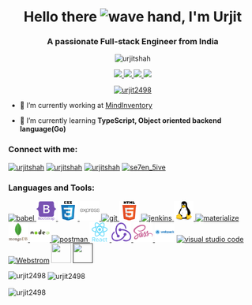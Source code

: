 <h1 align="center">Hello there <img src="https://raw.githubusercontent.com/MartinHeinz/MartinHeinz/master/wave.gif" alt="wave hand" width="10px" height="45px">, I'm Urjit</h1>
<h3 align="center"/>A passionate Full-stack Engineer from India</h3>

<!-- views -->
<p align="center"> <img src="https://komarev.com/ghpvc/?username=urjit2498&label=Profile%20views&color=0e75b6&style=flat" alt="urjitshah" /> </p>

<!-- trophies -->
<p align="center">
  <a href="https://github.com/ryo-ma/github-profile-trophy/issues">
    <img src="https://img.shields.io/github/issues/ryo-ma/github-profile-trophy"/> 
  </a>
  <a href="https://github.com/ryo-ma/github-profile-trophy/network/members">
    <img src="https://img.shields.io/github/forks/ryo-ma/github-profile-trophy"/> 
  </a>  
  <a href="https://github.com/ryo-ma/github-profile-trophy/stargazers">
    <img src="https://img.shields.io/github/stars/ryo-ma/github-profile-trophy"/> 
  </a>
    <a href="https://github.com/ryo-ma/github-profile-trophy/LICENSE">
    <img src="https://img.shields.io/github/license/ryo-ma/github-profile-trophy"/> 
  </a>
</p>

<!-- twitter -->
<p align="center"> <a href="https://instagram.com/urjit.2498" target="_blank"><img src="https://img.shields.io/twitter/follow/urjit2498?logo=twitter&style=for-the-badge" alt="urjit2498" /></a> </p>

- 🔭 I’m currently working at [MindInventory](https://www.mindinventory.com/)

- 🌱 I’m currently learning **TypeScript, Object oriented backend language(Go)**

<!-- - 📫 How to reach me **dev.jadeja@greylabs.com** -->

<!-- - 📄 Know about my experiences [https://krushn.dev](https://krushn.dev) -->

<h3 align="left">Connect with me: </h3>
<p align="left">
<a href="https://twitter.com/urjit2498" target="_blank"><img align="center" src="https://cdn.jsdelivr.net/npm/simple-icons@3.0.1/icons/twitter.svg" alt="urjitshah" height="30" width="40" /></a>
<a href="https://www.linkedin.com/in/urjitshah2498/" target="_blank"><img align="center" src="https://cdn.jsdelivr.net/npm/simple-icons@3.0.1/icons/linkedin.svg" alt="urjitshah" height="30" width="40" /></a>
<a href="https://m.facebook.com/Urjitshah2498" target="_blank"><img align="center" src="https://cdn.jsdelivr.net/npm/simple-icons@3.0.1/icons/facebook.svg" alt="urjitshah" height="30" width="40" /></a>
<a href="https://instagram.com/urjit.2498" target="_blank"><img align="center" src="https://cdn.jsdelivr.net/npm/simple-icons@3.0.1/icons/instagram.svg" alt="se7en_5ive" height="30" width="40" /></a>
</p>

<h3 align="left">Languages and Tools:</h3>
<p align="left"> <a href="https://babeljs.io/" target="_blank"> <img src="https://www.vectorlogo.zone/logos/babeljs/babeljs-icon.svg" alt="babel" width="40" height="40"/> </a> <a href="https://getbootstrap.com" target="_blank"> <img src="https://raw.githubusercontent.com/devicons/devicon/master/icons/bootstrap/bootstrap-plain-wordmark.svg" alt="bootstrap" width="40" height="40"/> </a> <a href="https://www.w3schools.com/css/" target="_blank"> <img src="https://raw.githubusercontent.com/devicons/devicon/master/icons/css3/css3-original-wordmark.svg" alt="css3" width="40" height="40"/> </a> <a href="https://expressjs.com" target="_blank"> <img src="https://raw.githubusercontent.com/devicons/devicon/master/icons/express/express-original-wordmark.svg" alt="express" width="40" height="40"/> </a> <a href="https://git-scm.com/" target="_blank"> <img src="https://www.vectorlogo.zone/logos/git-scm/git-scm-icon.svg" alt="git" width="40" height="40"/> </a> <a href="https://www.w3.org/html/" target="_blank"> <img src="https://raw.githubusercontent.com/devicons/devicon/master/icons/html5/html5-original-wordmark.svg" alt="html5" width="40" height="40"/> </a> <a href="https://www.jenkins.io" target="_blank"> <img src="https://www.vectorlogo.zone/logos/jenkins/jenkins-icon.svg" alt="jenkins" width="40" height="40"/> </a> <a href="https://www.linux.org/" target="_blank"> <img src="https://raw.githubusercontent.com/devicons/devicon/master/icons/linux/linux-original.svg" alt="linux" width="40" height="40"/> </a> <a href="https://materializecss.com/" target="_blank"> <img src="https://raw.githubusercontent.com/prplx/svg-logos/5585531d45d294869c4eaab4d7cf2e9c167710a9/svg/materialize.svg" alt="materialize" width="40" height="40"/> </a> <a href="https://www.mongodb.com/" target="_blank"> <img src="https://raw.githubusercontent.com/devicons/devicon/master/icons/mongodb/mongodb-original-wordmark.svg" alt="mongodb" width="40" height="40"/> </a> <a href="https://nodejs.org" target="_blank"> <img src="https://raw.githubusercontent.com/devicons/devicon/master/icons/nodejs/nodejs-original-wordmark.svg" alt="nodejs" width="40" height="40"/> </a> <a href="https://postman.com" target="_blank"> <img src="https://www.vectorlogo.zone/logos/getpostman/getpostman-icon.svg" alt="postman" width="40" height="40"/> </a> <a href="https://reactjs.org/" target="_blank"> <img src="https://raw.githubusercontent.com/devicons/devicon/master/icons/react/react-original-wordmark.svg" alt="react" width="40" height="40"/> </a> <a href="https://redux.js.org" target="_blank"> <img src="https://raw.githubusercontent.com/devicons/devicon/master/icons/redux/redux-original.svg" alt="redux" width="40" height="40"/> </a> <a href="https://sass-lang.com" target="_blank"> <img src="https://raw.githubusercontent.com/devicons/devicon/master/icons/sass/sass-original.svg" alt="sass" width="40" height="40"/> </a> <a href="https://webpack.js.org" target="_blank"> <img src="https://raw.githubusercontent.com/devicons/devicon/d00d0969292a6569d45b06d3f350f463a0107b0d/icons/webpack/webpack-original-wordmark.svg" alt="webpack" width="40" height="40"/></a> <a href="https://code.visualstudio.com/" target="_blank"> <img src="https://www.vectorlogo.zone/logos/visualstudio_code/visualstudio_code-icon.svg" alt="visual studio code" width="40" height="40"/></a> 
<a href="https://www.jetbrains.com/webstorm/" target="_blank"> <img src="https://www.vectorlogo.zone/logos/jetbrains/jetbrains-icon.svg" alt="Webstrom" width="40" height="40"/></a>
  <a href="https://stackoverflow.com/users/12850240/urjit-shah" target="_blank"> <img src="https://www.vectorlogo.zone/logos/stackoverflow/stackoverflow-icon.svg" width="40" height="40"/></a>
  <a href="" target="_blank"><img src="https://www.vectorlogo.zone/logos/typescriptlang/typescriptlang-icon.svg" width="40" height="40"></img></a>
</p>

<p><img align="left" src="https://github-readme-stats.vercel.app/api/top-langs?username=urjit2498&show_icons=true&locale=en&layout=compact" alt="urjit2498" /></p>

<p>&nbsp;<img align="center" src="https://github-readme-stats.vercel.app/api?username=urjit2498&show_icons=true&locale=en" alt="urjit2498" /></p>

<p><img align="center" src="https://github-readme-streak-stats.herokuapp.com/?user=urjit2498&" alt="urjit2498" /></p>
